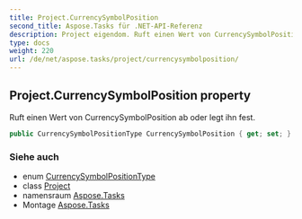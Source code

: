 ```yaml
---
title: Project.CurrencySymbolPosition
second_title: Aspose.Tasks für .NET-API-Referenz
description: Project eigendom. Ruft einen Wert von CurrencySymbolPosition ab oder legt ihn fest.
type: docs
weight: 220
url: /de/net/aspose.tasks/project/currencysymbolposition/
---
```

## Project.CurrencySymbolPosition property

Ruft einen Wert von CurrencySymbolPosition ab oder legt ihn fest.

```csharp
public CurrencySymbolPositionType CurrencySymbolPosition { get; set; }
```

### Siehe auch

* enum [CurrencySymbolPositionType](../../currencysymbolpositiontype/)
* class [Project](../)
* namensraum [Aspose.Tasks](../../project/)
* Montage [Aspose.Tasks](../../../)


